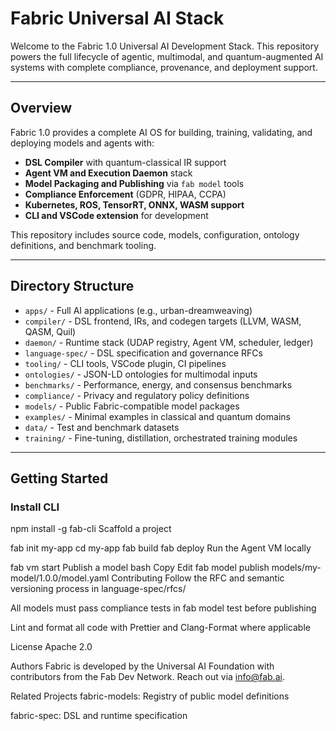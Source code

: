 # Fabric Universal AI Stack

Welcome to the Fabric 1.0 Universal AI Development Stack. This repository powers the full lifecycle of agentic, multimodal, and quantum-augmented AI systems with complete compliance, provenance, and deployment support.

---

## Overview
Fabric 1.0 provides a complete AI OS for building, training, validating, and deploying models and agents with:

- **DSL Compiler** with quantum-classical IR support
- **Agent VM and Execution Daemon** stack
- **Model Packaging and Publishing** via `fab model` tools
- **Compliance Enforcement** (GDPR, HIPAA, CCPA)
- **Kubernetes, ROS, TensorRT, ONNX, WASM support**
- **CLI and VSCode extension** for development

This repository includes source code, models, configuration, ontology definitions, and benchmark tooling.

---

## Directory Structure

- `apps/` - Full AI applications (e.g., urban-dreamweaving)
- `compiler/` - DSL frontend, IRs, and codegen targets (LLVM, WASM, QASM, Quil)
- `daemon/` - Runtime stack (UDAP registry, Agent VM, scheduler, ledger)
- `language-spec/` - DSL specification and governance RFCs
- `tooling/` - CLI tools, VSCode plugin, CI pipelines
- `ontologies/` - JSON-LD ontologies for multimodal inputs
- `benchmarks/` - Performance, energy, and consensus benchmarks
- `compliance/` - Privacy and regulatory policy definitions
- `models/` - Public Fabric-compatible model packages
- `examples/` - Minimal examples in classical and quantum domains
- `data/` - Test and benchmark datasets
- `training/` - Fine-tuning, distillation, orchestrated training modules

---

## Getting Started

### Install CLI

npm install -g fab-cli
Scaffold a project

fab init my-app
cd my-app
fab build
fab deploy
Run the Agent VM locally


fab vm start
Publish a model
bash
Copy
Edit
fab model publish models/my-model/1.0.0/model.yaml
Contributing
Follow the RFC and semantic versioning process in language-spec/rfcs/

All models must pass compliance tests in fab model test before publishing

Lint and format all code with Prettier and Clang-Format where applicable

License
Apache 2.0

Authors
Fabric is developed by the Universal AI Foundation with contributors from the Fab Dev Network. Reach out via info@fab.ai.

Related Projects
fabric-models: Registry of public model definitions

fabric-spec: DSL and runtime specification
